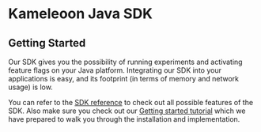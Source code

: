 # Kameleoon Java SDK

## Getting Started

Our SDK gives you the possibility of running experiments and activating feature flags on your Java platform. Integrating our SDK into your applications is easy, and its footprint (in terms of memory and network usage) is low.

You can refer to the [SDK reference](https://developers.kameleoon.com/java-sdk.html#reference) to check out all possible features of the SDK. Also make sure you check out our [Getting started tutorial](https://developers.kameleoon.com/java-sdk.html#getting-started) which we have prepared to walk you through the installation and implementation.
